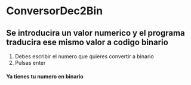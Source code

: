 # ConversorDec2Bin
## Se introducira un valor numerico y el programa traducira ese mismo valor a codigo binario
1. Debes escribir el numero que quieres convertir a binario
2. Pulsas enter
#### Ya tienes tu numero en binario